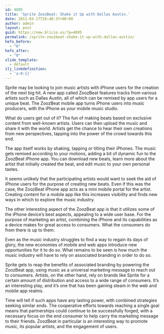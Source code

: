 ```yaml
---
id: 4895
title: 'Sprite ZoozBeat: Shake it Up with Dallas Austin.'
date: 2011-03-17T20:48:37+00:00
author: admin
layout: post
guid: https://new.blicio.us/?p=4895
permalink: /sprite-zoozbeat-shake-it-up-with-dallas-austin/
hefo_before:
  - "0"
hefo_after:
  - "0"
slide_template:
  - default
ilj_linkdefinition:
  - 'a:0:{}'
---
```

Sprite may be looking to join music artists with iPhone users for the creation of the next big hit. A new app called ZoozBeat features tracks from various artists such as Dallas Austin, all of which can be remixed by app users for a unique beat. The ZoozBeat mobile app turns iPhone users into music producers, with the iPhone as your mobile music studio.

What do users get out of it? The fun of making beats based on exclusive content from well-known artists. Users can then upload the music and share it with the world. Artists get the chance to hear their own creations from new perspectives, tapping into the power of the crowd towards this end.

The app itself works by shaking, tapping or tilting their iPhones. The music gets remixed according to your motions, adding a bit of dynamic fun to the ZoozBeat iPhone app. You can download new beats, learn more about the artist that initially created the beat, and edit music to your own personal tastes.

It seems unlikely that the participating artists would want to seek the aid of iPhone users for the purpose of creating new beats. Even if this was the case, the ZoozBeat iPhone app acts as a mini mobile portal for the artist. Creating content for a mobile app like this increases visibility and finds new ways in which to explore the music industry.

The other interesting aspect of the ZoozBeat app is that it utilizes some of the iPhone device’s best aspects, appealing to a wide user base. For the purpose of marketing an artist, combining the iPhone and its capabilities as a device makes for great access to consumers. What the consumers do from there is up to them.

Even as the music industry struggles to find a way to regain its days of glory, the new economies of mobile and web apps introduce new opportunities for it to do so. What remains to be seen is how much the music industry will have to rely on associated branding in order to do so.

Sprite gets to reap the benefits of associated branding by powering the ZoozBeat app, using music as a universal marketing message to reach out to consumers. Artists, on the other hand, rely on brands like Sprite for a certain amount of distribution and access to a wide range of consumers. It’s an interesting play, and it’s one that has been gaining steam in the web and mobile app realms.

Time will tell if such apps have any lasting power, with combined strategies seeking similar ends. The cooperative efforts towards reaching a single goal means that partnerships could continue to be successfully forged, with a necessary focus on the end consumer to help carry the marketing message to their friends. ZoozBeat in particular is an interesting way to promote music, its popular artists, and the engagement of users.